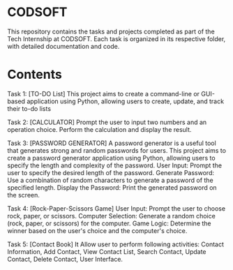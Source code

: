 # CODSOFT
This repository contains the tasks and projects completed as part of the Tech Internship at CODSOFT. Each task is organized in its respective folder, with detailed documentation and code.

# Contents
Task 1: [TO-DO List]
  This project aims to create a command-line or GUI-based application using Python, allowing users to create, update, and track their to-do lists

Task 2: [CALCULATOR]
  Prompt the user to input two numbers and an operation choice. Perform the calculation and display the result.

Task 3: [PASSWORD GENERATOR]
  A password generator is a useful tool that generates strong and random passwords for users. This project aims to create a password generator application using Python, allowing users to specify the length and complexity of the password. User Input: Prompt the user to specify the desired length of the password. Generate Password: Use a combination of random characters to generate a password of the specified length. Display the Password: Print the generated password on the screen.

Task 4: [Rock-Paper-Scissors Game]
  User Input: Prompt the user to choose rock, paper, or scissors. Computer Selection: Generate a random choice (rock, paper, or scissors) for the computer. Game Logic: Determine the winner based on the user's choice and the computer's choice.

Task 5: [Contact Book]
  It Allow user to perform following activities: Contact Information, Add Contact, View Contact List, Search Contact, Update Contact, Delete Contact, User Interface.
